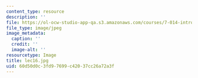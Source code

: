 ```yaml
---
content_type: resource
description: ''
file: https://ol-ocw-studio-app-qa.s3.amazonaws.com/courses/7-014-introductory-biology-spring-2005/60d50d0c3fd97699c42037cc26a72a3f_lec16.jpg
file_type: image/jpeg
image_metadata:
  caption: ''
  credit: ''
  image-alt: ''
resourcetype: Image
title: lec16.jpg
uid: 60d50d0c-3fd9-7699-c420-37cc26a72a3f
---
```

